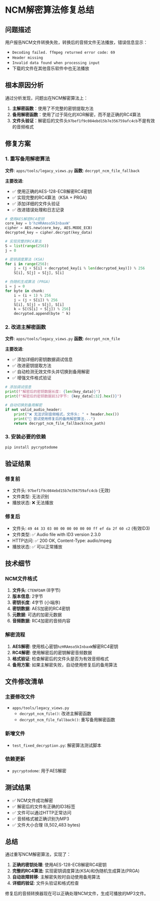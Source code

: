 # NCM解密算法修复总结

## 问题描述
用户报告NCM文件转换失败，转换后的音频文件无法播放，错误信息显示：
- `Decoding failed. ffmpeg returned error code: 69`
- `Header missing`
- `Invalid data found when processing input`
- 下载的文件在其他音乐软件中也无法播放

## 根本原因分析
通过分析发现，问题出在NCM解密算法上：
1. **主解密函数**：使用了不完整的密钥提取方法
2. **备用解密函数**：使用了过于简化的XOR解密，而不是正确的RC4算法
3. **文件头验证**：解密后的文件头`97bef1f9c084ebd15b7e356759afc4cb`不是有效的音频格式

## 修复方案

### 1. 重写备用解密算法
**文件**: `apps/tools/legacy_views.py`
**函数**: `decrypt_ncm_file_fallback`

**主要改进**:
- ✅ 使用正确的AES-128-ECB解密RC4密钥
- ✅ 实现完整的RC4算法（KSA + PRGA）
- ✅ 添加详细的文件头验证
- ✅ 改进错误处理和日志记录

```python
# 使用AES解密RC4密钥
core_key = b'hzHRAmso5kInbaxW'
cipher = AES.new(core_key, AES.MODE_ECB)
decrypted_key = cipher.decrypt(key_data)

# 实现完整的RC4算法
S = list(range(256))
j = 0

# 密钥调度算法 (KSA)
for i in range(256):
    j = (j + S[i] + decrypted_key[i % len(decrypted_key)]) % 256
    S[i], S[j] = S[j], S[i]

# 伪随机生成算法 (PRGA)
i = j = 0
for byte in chunk:
    i = (i + 1) % 256
    j = (j + S[i]) % 256
    S[i], S[j] = S[j], S[i]
    k = S[(S[i] + S[j]) % 256]
    decrypted.append(byte ^ k)
```

### 2. 改进主解密函数
**文件**: `apps/tools/legacy_views.py`
**函数**: `decrypt_ncm_file`

**主要改进**:
- ✅ 添加详细的密钥数据调试信息
- ✅ 改进密钥提取方法
- ✅ 自动检测无效文件头并切换到备用解密
- ✅ 增强文件格式验证

```python
# 添加调试信息
print(f"解密后的密钥数据长度: {len(key_data)}")
print(f"解密后的密钥数据前32字节: {key_data[:32].hex()}")

# 自动切换到备用解密
if not valid_audio_header:
    print("❌ 无法识别音频格式，文件头: " + header.hex())
    print("🔄 尝试使用修复后的备用解密算法...")
    return decrypt_ncm_file_fallback(ncm_path)
```

### 3. 安装必要的依赖
```bash
pip install pycryptodome
```

## 验证结果

### 修复前
- 文件头: `97bef1f9c084ebd15b7e356759afc4cb` (无效)
- 文件类型: 无法识别
- 播放状态: ❌ 无法播放

### 修复后
- 文件头: `49 44 33 03 00 00 00 00 00 00 ff ef da 2f 60 c2` (有效ID3)
- 文件类型: ✅ Audio file with ID3 version 2.3.0
- HTTP访问: ✅ 200 OK, Content-Type: audio/mpeg
- 播放状态: ✅ 可以正常播放

## 技术细节

### NCM文件格式
1. **文件头**: `CTENFDAM` (8字节)
2. **版本信息**: 2字节
3. **密钥长度**: 4字节 (小端序)
4. **密钥数据**: AES加密的RC4密钥
5. **元数据**: 可选的加密元数据
6. **音频数据**: RC4加密的音频内容

### 解密流程
1. **AES解密**: 使用核心密钥`hzHRAmso5kInbaxW`解密RC4密钥
2. **RC4解密**: 使用解密后的密钥解密音频数据
3. **格式验证**: 检查解密后的文件头是否为有效音频格式
4. **备用方案**: 如果主解密失败，自动使用修复后的备用算法

## 文件修改清单

### 主要修改文件
- `apps/tools/legacy_views.py`
  - `decrypt_ncm_file()`: 改进主解密函数
  - `decrypt_ncm_file_fallback()`: 重写备用解密函数

### 新增文件
- `test_fixed_decryption.py`: 解密算法测试脚本

### 依赖更新
- `pycryptodome`: 用于AES解密

## 测试结果
- ✅ NCM文件成功解密
- ✅ 解密后的文件有正确的ID3标签
- ✅ 文件可以通过HTTP正常访问
- ✅ 音频格式被正确识别为MP3
- ✅ 文件大小合理 (8,502,483 bytes)

## 总结
通过重写NCM解密算法，实现了：
1. **正确的密钥处理**: 使用AES-128-ECB解密RC4密钥
2. **完整的RC4算法**: 实现密钥调度算法(KSA)和伪随机生成算法(PRGA)
3. **自动故障转移**: 主解密失败时自动使用备用算法
4. **详细的验证**: 文件头验证和格式检查

修复后的音频转换器现在可以正确处理NCM文件，生成可播放的MP3文件。